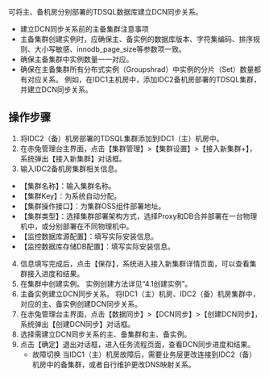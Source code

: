 可将主、备机房分别部署的TDSQL数据库建立DCN同步关系。
 - 建立DCN同步关系前的主备集群注意事项
  - 主备集群创建实例时，应确保主、备实例的数据库版本、字符集编码、排序规则、大小写敏感、innodb_page_size等参数项一致。
  - 确保主备集群中实例数量一一对应。
  - 确保在主备集群所有分布式实例（Groupshrad）中实例的分片（Set）数量都有对应关系。 
例如，在IDC1主机房中，添加IDC2备机房部署的TDSQL集群，并建立DCN同步关系。

## 操作步骤
1. 将IDC2（备）机房部署的TDSQL集群添加到IDC1（主）机房中。
2. 在赤兔管理台主界面，点击【集群管理】>【集群设置】>【接入新集群+】，系统弹出【接入新集群】对话框。
3. 输入IDC2备机房集群相关信息。
 - 【集群名称】：输入集群名称。
 - 【集群Key】：为系统自动分配。
 - 【集群操作接口】：为集群OSS组件部署地址。
 - 【集群类型】：选择集群部署架构方式，选择Proxy和DB合并部署在一台物理机中，或分别部署在不同物理机中。
 - 【监控数据库源配置】：填写实际安装信息。
 - 【监控数据库存储DB配置】：填写实际安装信息。
4. 信息填写完成后，点击【保存】，系统进入接入新集群详情页面，可以查看集群接入进度和结果。
5. 在集群中创建实例。
实例创建方法详见“4.1创建实例”。
6. 主备实例建立DCN同步关系。 将IDC1（主）机房、IDC2（备）机房集群中，对应的主、备实例创建DCN同步关系。
 1. 在赤兔管理台主界面，点击【数据同步】>【DCN同步】>【创建DCN同步】，系统弹出【创建DCN同步】对话框。
 1. 选择需建立DCN同步关系的主、备集群和主、备实例。
 1. 点击【确定】退出对话框，进入任务流程页面，查看DCN同步进度和结果。
    -  故障切换
当IDC1（主）机房故障后，需要业务层更改连接到IDC2（备）机房中的备集群，或者自行维护更改DNS映射关系。
